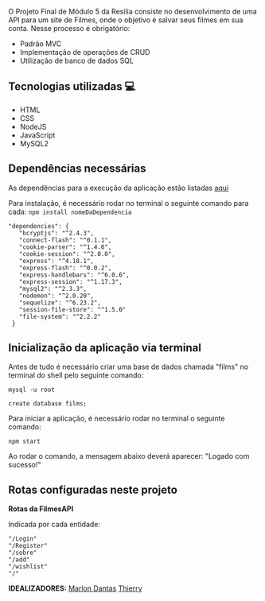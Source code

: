 O Projeto Final de Módulo 5 da Resilia consiste no desenvolvimento de uma API para um site de Filmes, onde o objetivo é salvar seus filmes em sua conta. Nesse processo é obrigatório:
- Padrão MVC
- Implementação de operações de CRUD
- Utilização de banco de dados SQL

## Tecnologias utilizadas :computer:
- HTML
- CSS
- NodeJS
- JavaScript
- MySQL2

## Dependências necessárias  
 As dependências para a execução da aplicação estão listadas [aqui](https://github.com/Marlon-Dantas/projeto-grupo-mod5/filmesApi/package.json)
 
 Para instalação, é necessário rodar no terminal o seguinte comando para cada: ``` npm install nomeDaDependencia ```

 ```
 "dependencies": {
    "bcryptjs": "^2.4.3",
    "connect-flash": "^0.1.1",
    "cookie-parser": "^1.4.6",
    "cookie-session": "^2.0.0",
    "express": "^4.18.1",
    "express-flash": "^0.0.2",
    "express-handlebars": "^6.0.6",
    "express-session": "^1.17.3",
    "mysql2": "^2.3.3",
    "nodemon": "^2.0.20",
    "sequelize": "^6.23.2",
    "session-file-store": "^1.5.0"
    "file-system": "^2.2.2"
  } 
  ```


## Inicialização da aplicação via terminal 

Antes de tudo é necessário criar uma base de dados chamada "films" no terminal do shell pelo seguinte comando:

```
mysql -u root

create database films;
```

Para iniciar a aplicação, é necessário rodar no terminal o seguinte comando:
```
npm start
```
Ao rodar o comando, a mensagem abaixo deverá aparecer:
"Logado com sucesso!"

## Rotas configuradas neste projeto 

**Rotas da FilmesAPI**

Indicada por cada entidade:
```
"/Login"
"/Register"
"/sobre"
"/add"
"/wishlist"
"/"
```

**IDEALIZADORES:**
[Marlon Dantas](https://github.com/Marlon-Dantas)
[Thierry]()
